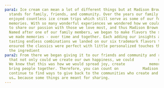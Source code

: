 ```yaml
---
para1: Ice cream can mean a lot of different things but at Madison Brown it
  stands for family, friends, and community. Over the years our family has
  enjoyed countless ice cream trips which still serve as some of our fondest
  memories. With so many wonderful experiences we wondered how we could continue
  to share our passion with those we love most, and thus Madison Brown was born.
  Named after one of our family members, we began to make flavors the same way
  we made memories - over time and together. Each adding our insights and
  tasting endless combinations we landed on our six trademark flavors that
  ensured the classics were perfect with little personalized touches throughout
  the ingredient
para2: From there we began giving it to our friends and community and realized
  that not only could we create our own happiness, we could           share it.
  We knew that this was how we would spread joy, create           memories, and
  bring people together. Therefore, you can count on           Madison Brown to
  continue to find ways to give back to the communities who create and inspire
  us… because some things are meant for sharing.
---
```

